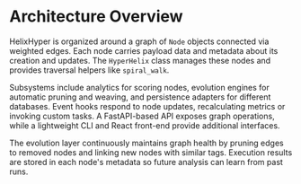 # Architecture Overview

HelixHyper is organized around a graph of `Node` objects connected via weighted edges. Each node carries payload data and metadata about its creation and updates. The `HyperHelix` class manages these nodes and provides traversal helpers like `spiral_walk`.

Subsystems include analytics for scoring nodes, evolution engines for automatic pruning and weaving, and persistence adapters for different databases. Event hooks respond to node updates, recalculating metrics or invoking custom tasks. A FastAPI-based API exposes graph operations, while a lightweight CLI and React front-end provide additional interfaces.

The evolution layer continuously maintains graph health by pruning edges to removed nodes and linking new nodes with similar tags. Execution results are stored in each node's metadata so future analysis can learn from past runs.
